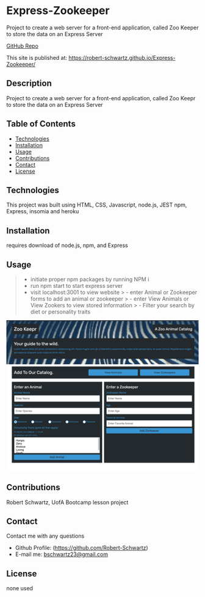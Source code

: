 # Express-Zookeeper
Project to create a web server for a front-end application, called Zoo Keeper to store the data on an Express Server

[GitHub Repo](https://github.com/Robert-Schwartz/Express-Zookeeper)  


This site is published at: https://robert-schwartz.github.io/Express-Zookeeper/


## Description
Project to create a web server for a front-end application, called Zoo Keepr to store the data on an Express Server

## Table of Contents
- [Technologies](#Technologies)
- [Installation](#Installation)
- [Usage](#usage)
- [Contributions](#Contributions)
- [Contact](#Contact)
- [License](#license)

## Technologies
This project was built using HTML, CSS, Javascript, node.js, JEST npm, Express, insomia and heroku

## Installation
requires download of node.js, npm, and Express

## Usage
> - initiate proper npm packages by running NPM i 
> - run npm start to start express server
>  - visit localhost:3001 to view website
    >  - enter Animal or Zookeeper forms to add an animal or zookeeper 
    >  - enter View Animals or View Zookers to view stored information 
    >  - Filter your search by diet or personality traits 

![preview](preview.png)
## Contributions
Robert Schwartz, UofA Bootcamp lesson project 

## Contact
Contact me with any questions
- Github Profile: (https://github.com/Robert-Schwartz)
- E-mail me: bschwartz23@gmail.com

## License
none used
